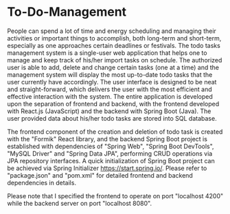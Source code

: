 # To-Do-Management
People can spend a lot of time and energy scheduling and managing their activities or important things to accomplish, both long-term and short-term, especially as one approaches certain deadlines or festivals. The todo tasks management system is a single-user web application that helps one to manage and keep track of his/her import tasks on schedule. The authorized user is able to add, delete and change certain tasks (one at a time) and the management system will display the most up-to-date todo tasks that the user currently have accordingly. The user interface is designed to be neat and straight-forward, which delivers the user with the most efficient and effective interaction with the system. The entire application is developed upon the separation of frontend and backend, with the frontend developed with React.js (JavaScript) and the backend with Spring Boot (Java). The user provided data about his/her todo tasks are stored into SQL database.

The frontend component of the creation and deletion of todo task is created with the "Formik" React library, and the backend Spring Boot project is established with dependencies of "Spring Web", "Spring Boot DevTools", "MySQL Driver" and "Spring Data JPA", performing CRUD operations via JPA repository interfaces. A quick initialization of Spring Boot project can be achieved via Spring Initializer https://start.spring.io/. Please refer to "package.json" and "pom.xml" for detailed frontend and backend dependencies in details.

Please note that I specified the frontend to operate on port "localhost 4200" while the backend server on port "localhost 8080".
